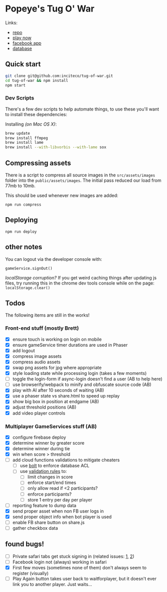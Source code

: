 # Popeye's Tug O' War

Links:
- [repo](https://github.com/inciteco/tug-of-war)
- [play now](https://popeyes-tug-o-war.firebaseapp.com)
- [facebook app](https://developers.facebook.com/apps/472656139771979/dashboard/)
- [database](https://console.firebase.google.com/u/0/project/popeyes-tug-o-war/database/data)

## Quick start

```sh
git clone git@github.com:inciteco/tug-of-war.git
cd tug-of-war && npm install
npm start
```

### Dev Scripts

There's a few dev scripts to help automate things, to use these you'll want to install these dependencies:

Installing *(on Mac OS X)*:
```sh
brew update
brew install ffmpeg
brew install lame
brew install --with-libvorbis --with-lame sox
```

## Compressing assets

There is a script to compress all source images in the `src/assets/images` folder into the `public/assets/images`. The initial pass reduced our load from 77mb to 10mb.


This should be used whenever new images are added:

```
npm run compress
```

## Deploying

```
npm run deploy
```

## other notes

You can logout via the developer console with:
```
gameService.signOut()
```

*localStorage corruption?*
If you get weird caching things after updating js files, try running this in the chrome dev tools console while on the page:
`localStorage.clear()`

## Todos

The following items are still in the works!

### Front-end stuff (mostly Brett)
- [x] ensure touch is working on login on mobile
- [x] ensure gameService timer durations are used in Phaser
- [x] add logout
- [x] compress image assets
- [x] compress audio assets
- [x] swap png assets for jpg where appropriate
- [x] style loading state while processing login (takes a few moments)
- [ ] toggle the login-form if async-login doesn't find a user (AB to help here)
- [ ] use browserify/webpack to minify and obfuscate source code (AB)
- [x] play with AI after 10 seconds of waiting (AB)
- [x] use a phaser state vs share.html to speed up replay
- [x] show big box in position at endgame (AB)
- [x] adjust threshold positions (AB)
- [x] add video player controls

### Multiplayer GameServices stuff (AB)
- [x] configure firebase deploy
- [x] determine winner by greater score
- [x] determine winner during tie
- [x] win when score > threshold
- [ ] add cloud functions validations to mitigate cheaters
  - [ ] use [bolt](https://github.com/firebase/bolt/blob/master/docs/language.md) to enforce database ACL
  - [ ] use [validation rules](https://firebase.google.com/docs/database/security/) to:
    - [ ] limit changes in score
    - [ ] enforce start/end times
    - [ ] only allow read if <2 participants?
    - [ ] enforce participants?
    - [ ] store 1 entry per day per player
- [ ] reporting feature to dump data
- [x] send proper asset when non FB user logs in
- [x] send proper object info when bot player is used
- [ ] enable FB share button on share.js
- [ ] gather checkbox data

## found bugs!
- [ ] Private safari tabs get stuck signing in (related issues:  [1](https://stackoverflow.com/questions/28283221/firebase-authdata-from-third-party-authentication-is-always-null-in-mobile-safar), [2](https://github.com/firebase/firebaseui-web/issues/51))
- [ ] Facebook login not (always) working in safari
- [x] First few moves (sometimes none of them) don't always seem to register (visually)
- [ ] Play Again button takes user back to waitforplayer, but it doesn't ever link you to another player. Just waits...
